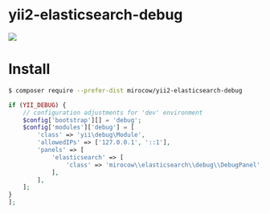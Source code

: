 # yii2-elasticsearch-debug

![](https://raw.githubusercontent.com/Mirocow/yii2-elasticsearch-debug/master/panel.png)

# Install

```bash
$ composer require --prefer-dist mirocow/yii2-elasticsearch-debug
```

```php
if (YII_DEBUG) {
    // configuration adjustments for 'dev' environment
    $config['bootstrap'][] = 'debug';
    $config['modules']['debug'] = [
        'class' => 'yii\debug\Module',
        'allowedIPs' => ['127.0.0.1', '::1'],
        'panels' => [
            'elasticsearch' => [
                'class' => 'mirocow\\elasticsearch\\debug\\DebugPanel',
            ],
        ],
    ];
}
];

